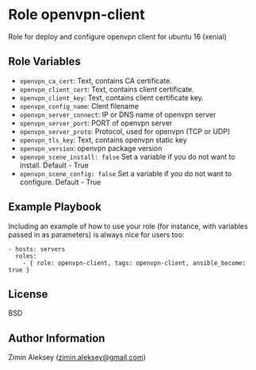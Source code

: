 Role openvpn-client
=========

Role for deploy and configure openvpn client for ubuntu 16 (xenial)


Role Variables
--------------

* `openvpn_ca_cert`: Text, contains CA certificate.
* `openvpn_client_cert`: Text, contains client certificate.
* `openvpn_client_key`: Text, contains client certificate key.
* `openvpn_config_name`: Clent filename
* `openvpn_server_connect`: IP or DNS name of openvpn server
* `openvpn_server_port`: PORT of openvpn server
* `openvpn_server_proto`: Protocol, used for openvpn (TCP or UDP)
* `openvpn_tls_key`: Text, contains openvpn static key
* `openvpn_version`: openvpn package version
* `openvpn_scene_install: false` Set a variable if you do not want to install. Default - True
* `openvpn_scene_config: false` Set a variable if you do not want to configure. Default - True


Example Playbook
----------------

Including an example of how to use your role (for instance, with variables passed in as parameters) is always nice for users too:

    - hosts: servers
      roles:
        - { role: openvpn-client, tags: openvpn-client, ansible_become: true }

License
-------

BSD

Author Information
------------------

Zimin Aleksey (zimin.aleksey@gmail.com)
